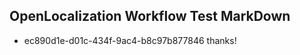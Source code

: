 ## OpenLocalization Workflow Test MarkDown
* ec890d1e-d01c-434f-9ac4-b8c97b877846 thanks!

<!--HONumber=Sep16_HO1-->


